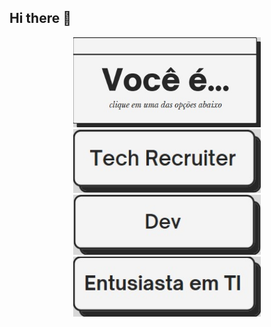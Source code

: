 ## Hi there 👋

<div align="center">
  <img src="https://github.com/Olivvvrr/Olivvvrr/blob/main/main-question.png?raw=true" alt="Você é..." width="300px">
  <br>
 <!-- Botão Tech Recruiter -->
  <a href="https://showcase-olivvvrrs-projects.vercel.app/">
    <img src="https://github.com/Olivvvrr/Olivvvrr/blob/main/main-tech-recruiter.jpg?raw=true" alt="Tech Recruiter" width="300px">
  </a>
  <br>

  <!-- Botão Dev -->
  <a href="https://showcase-olivvvrrs-projects.vercel.app/">
    <img src="https://github.com/Olivvvrr/Olivvvrr/blob/main/main-dev.jpg?raw=true" alt="Dev" width="300px">
  </a>
  <br>

  <!-- Botão Entusiasta em TI -->
  <a href="https://showcase-olivvvrrs-projects.vercel.app/">
    <img src="https://github.com/Olivvvrr/Olivvvrr/blob/main/main-IT-enthusiast.jpg?raw=true" alt="Entusiasta em TI" width="300px">
  </a>
</div>
